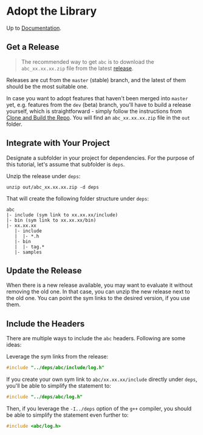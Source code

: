 # Adopt the Library

Up to [Documentation](../README.md).

## Get a Release
> The recommended way to get `abc` is to download the `abc_xx.xx.xx.zip` file from the latest [release](../../releases).

Releases are cut from the `master` (stable) branch, and the latest of them should be the most suitable one.

In case you want to adopt features that haven't been merged into `master` yet, e.g. features from the `dev` (beta) branch, you'll have to build a release yourself, which is straightforward - simply follow the instructions from [Clone and Build the Repo](./clone_and_build.md).
You will find an `abc_xx.xx.xx.zip` file in the `out` folder.

## Integrate with Your Project
Designate a subfolder in your project for dependencies.
For the purpose of this tutorial, let's assume that subfolder is `deps`.

Unzip the release under `deps`:
```
unzip out/abc_xx.xx.xx.zip -d deps
```
That will create the following folder structure under `deps`:
```
abc
|- include (sym link to xx.xx.xx/include)
|- bin (sym link to xx.xx.xx/bin)
|- xx.xx.xx
   |- include
   |  |- *.h
   |- bin
   |  |- tag.*
   |- samples
```

## Update the Release
When there is a new release available, you may want to evaluate it without removing the old one.
In that case, you can unzip the new release next to the old one. You can point the sym links to the desired version, if you use them.

## Include the Headers
There are multiple ways to include the `abc` headers.
Following are some ideas:

Leverage the sym links from the release:
``` c++
#include "../deps/abc/include/log.h"
```

If you create your own sym link to `abc/xx.xx.xx/include` directly under `deps`, you'll be able to simplify the statement to:
``` c++
#include "../deps/abc/log.h"
```

Then, if you leverage the `-I../deps` option of the `g++` compiler, you should be able to simplify the statement even further to:
``` c++
#include <abc/log.h>
```
